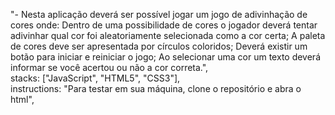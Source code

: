 "- Nesta aplicação deverá ser possível jogar um jogo de adivinhação de cores onde: Dentro de uma possibilidade de cores o jogador deverá tentar adivinhar qual cor foi aleatoriamente selecionada como a cor certa; A paleta de cores deve ser apresentada por círculos coloridos; Deverá existir um botão para iniciar e reiniciar o jogo; Ao selecionar uma cor um texto deverá informar se você acertou ou não a cor correta.", \
    stacks: ["JavaScript", "HTML5", "CSS3"], \
    instructions: "Para testar em sua máquina, clone o repositório e abra o html",
